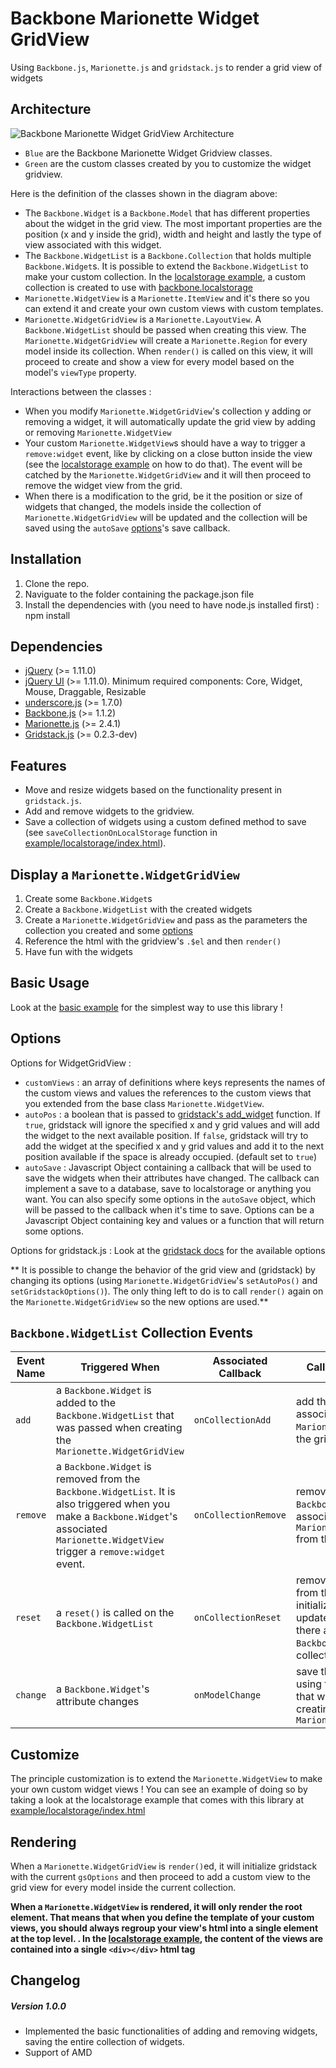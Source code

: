 # Backbone Marionette Widget GridView

Using `Backbone.js`, `Marionette.js` and `gridstack.js` to render a grid view of widgets

## Architecture
![Backbone Marionette Widget GridView Architecture](http://s28.postimg.org/bgwl4u7tp/gridview_arch_1.png)

- `Blue` are the Backbone Marionette Widget Gridview classes.
- `Green` are the custom classes created by you to customize the widget gridview.


Here is the definition of the classes shown in the diagram above:
- The `Backbone.Widget` is a `Backbone.Model` that has different properties about the widget in the grid view. The most important properties are the position (x and y inside the grid), width and height and lastly the type of view associated with this widget.
- The `Backbone.WidgetList` is a `Backbone.Collection` that holds multiple `Backbone.Widget`s. It is possible to extend the `Backbone.WidgetList` to make your custom collection. In the [localstorage example](https://github.com/Interfacing/backbone-marionette-widget-gridview/blob/master/example/localstorage/index.html), a custom collection is created to use with [backbone.localstorage](https://github.com/jeromegn/Backbone.localStorage)
- `Marionette.WidgetView` is a `Marionette.ItemView` and it's there so you can extend it and create your own custom views with custom templates. 
- `Marionette.WidgetGridView` is a `Marionette.LayoutView`. A `Backbone.WidgetList` should be passed when creating this view. The `Marionette.WidgetGridView` will create a `Marionette.Region` for every model inside its collection. When `render()` is called on this view, it will proceed to create and show a view for every model based on the model's `viewType` property. 

Interactions between the classes :
- When you modify `Marionette.WidgetGridView`'s collection y adding or removing a widget, it will automatically update the grid view by adding or removing `Marionette.WidgetView`
- Your custom `Marionette.WidgetView`s should have a way to trigger a `remove:widget` event, like by clicking on a close button inside the view (see the [localstorage example](https://github.com/Interfacing/backbone-marionette-widget-gridview/blob/master/example/localstorage/index.html) on how to do that). The event will be catched by the `Marionette.WidgetGridView` and it will then proceed to remove the widget view from the grid.
- When there is a modification to the grid, be it the position or size of widgets that changed, the models inside the collection of `Marionette.WidgetGridView` will be updated and the collection will be saved using the `autoSave` [options](#options)'s save callback.

## Installation
1. Clone the repo.
2. Naviguate to the folder containing the package.json file
3. Install the dependencies with (you need to have node.js installed first) : npm install

## Dependencies
* [jQuery](http://jquery.com) (>= 1.11.0) 
* [jQuery UI](http://jqueryui.com) (>= 1.11.0). Minimum required components: Core, Widget, Mouse, Draggable, Resizable
* [underscore.js](http://underscorejs.org) (>= 1.7.0)
* [Backbone.js](http://backbonejs.org) (>= 1.1.2)
* [Marionette.js](http://marionettejs.com/docs/v2.4.1) (>= 2.4.1)
* [Gridstack.js](http://troolee.github.io/gridstack.js/) (>= 0.2.3-dev)

## Features
- Move and resize widgets based on the functionality present in `gridstack.js`.
- Add and remove widgets to the gridview.
- Save a collection of widgets using a custom defined method to save (see `saveCollectionOnLocalStorage` function in [example/localstorage/index.html](https://github.com/Interfacing/backbone-marionette-widget-gridview/blob/master/example/localstorage/index.html)).

## Display a  `Marionette.WidgetGridView`
1. Create some `Backbone.Widget`s
2. Create a `Backbone.WidgetList` with the created widgets
3. Create a `Marionette.WidgetGridView` and pass as the parameters the collection you created and some [options](#options)
4. Reference the html with the gridview's `.$el` and then `render()`
5. Have fun with the widgets

## Basic Usage
Look at the [basic example](https://github.com/Interfacing/backbone-marionette-widget-gridview/blob/master/example/basic/index.html) for the simplest way to use this library !

## Options
Options for WidgetGridView :
- `customViews` : an array of definitions where keys represents the names of the custom views and values the references to the custom views that you extended from the base class `Marionette.WidgetView`.
- `autoPos` : a boolean that is passed to [gridstack's add_widget](https://github.com/troolee/gridstack.js/blob/master/README.md#add_widgetel-x-y-width-height-auto_position) function. If `true`, gridstack will ignore the specified x and y grid values and will add the widget to the next available position. If `false`, gridstack will try to add the widget at the specified x and y grid values and add it to the next position available if the space is already occupied. (default set to `true`)
- `autoSave` : Javascript Object containing a callback that will be used to save the widgets when their attributes have changed. The callback can implement a save to a database, save to localstorage or anything you want. You can also specify some options in the `autoSave` object, which will be passed to the callback when it's time to save. Options can be a Javascript Object containing key and values or a function that will return some options.

Options for gridstack.js : Look at the [gridstack docs](https://github.com/troolee/gridstack.js#options) for the available options

** It is possible to change the behavior of the grid view and (gridstack) by changing its options (using `Marionette.WidgetGridView`'s `setAutoPos()` and `setGridstackOptions()`). The only thing left to do is to call `render()` again on the `Marionette.WidgetGridView` so the new options are used.**

## `Backbone.WidgetList` Collection Events

| Event Name    | Triggered When | Associated Callback     | Callback functionality |
| ------------- | -------------- | ----------------------- | ---------------------- |
| `add`    |  a `Backbone.Widget` is added to the `Backbone.WidgetList` that was passed when creating the `Marionette.WidgetGridView` | `onCollectionAdd`  | add the `Backbone.Widget`'s associated `Marionette.WidgetView` to the gridview |
| `remove`    | a `Backbone.Widget` is removed from the `Backbone.WidgetList`. It is also triggered when you make a `Backbone.Widget`'s associated `Marionette.WidgetView` trigger a `remove:widget` event. | `onCollectionRemove` |  remove the `Backbone.Widget`'s associated `Marionette.WidgetView` from the gridview | 
| `reset`    | a `reset()` is called on the `Backbone.WidgetList` | `onCollectionReset`     |  remove all the widgets from the gridview, re-initialize `Gridstack` and update the gridview if there are new `Backbone.Widget` in the collection |
| `change`    | a `Backbone.Widget`'s attribute changes | `onModelChange`     |  save the entire collection using the save callback that was passed when creating the `Marionette.WidgetGridView` |


## Customize
The principle customization is to extend the `Marionette.WidgetView` to make your own custom widget views !
You can see an example of doing so by taking a look at the localstorage example that comes with this library at [example/localstorage/index.html](https://github.com/Interfacing/backbone-marionette-widget-gridview/blob/master/example/localstorage/index.html)


## Rendering
 When a `Marionette.WidgetGridView` is `render()`ed, it will initialize gridstack with the current `gsOptions` and then proceed to add a custom view to the grid view for every model inside the current collection.

**When a `Marionette.WidgetView` is rendered, it will only render the root element. That means that when you define the template of your custom views, you should always regroup your view's html into a single element at the top level. . In the [localstorage example](https://github.com/Interfacing/backbone-marionette-widget-gridview/blob/marionette-logic/example/localstorage/index.html), the content of the views are contained into a single `<div></div>` html tag**


## Changelog

##### Version 1.0.0
- Implemented the basic functionalities of adding and removing widgets, saving the entire collection of widgets.
- Support of AMD
